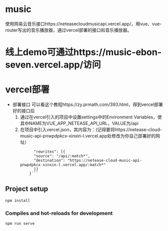# music
使用网易云音乐接口https://neteasecloudmusicapi.vercel.app/，用vue、vue-router写出的音乐播放器，通过vercel部署的接口和音乐播放器。

# 线上demo可通过https://music-ebon-seven.vercel.app/访问


# vercel部署
- 部署接口
    可以看这个教程https://zy.prmath.com/393.html，得到vercel部署好的接口后
    1. 通过在vercel引入的项目中设置settings中的Environment Variables，使其中NAME为VUE_APP_NETEASE_API_URL，VALUE为/api
    2. 在项目中引入vercel.json，其内容为：(记得要将https://netease-cloud-music-api-pnwpdpkcx-xinxin-l.vercel.app处修改为你自己部署好的网址）
        ```{
              "rewrites": [{
              "source": "/api/:match*",
              "destination": "https://netease-cloud-music-api-pnwpdpkcx-xinxin-l.vercel.app/:match*"
              }]
            }```
       
## Project setup
```
npm install
```

### Compiles and hot-reloads for development
```
npm run serve
```
